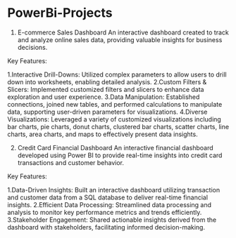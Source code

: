 # PowerBi-Projects

1. E-commerce Sales Dashboard
An interactive dashboard created to track and analyze online sales data, providing valuable insights for business decisions.

Key Features:

1.Interactive Drill-Downs: Utilized complex parameters to allow users to drill down into worksheets, enabling detailed analysis.
2.Custom Filters & Slicers: Implemented customized filters and slicers to enhance data exploration and user experience.
3.Data Manipulation: Established connections, joined new tables, and performed calculations to manipulate data, supporting user-driven parameters for visualizations.
4.Diverse Visualizations: Leveraged a variety of customized visualizations including bar charts, pie charts, donut charts, clustered bar charts, scatter charts, line charts, area charts, and maps to effectively present data insights.

2. Credit Card Financial Dashboard
An interactive financial dashboard developed using Power BI to provide real-time insights into credit card transactions and customer behavior.

Key Features:

1.Data-Driven Insights: Built an interactive dashboard utilizing transaction and customer data from a SQL database to deliver real-time financial insights.
2.Efficient Data Processing: Streamlined data processing and analysis to monitor key performance metrics and trends efficiently.
3.Stakeholder Engagement: Shared actionable insights derived from the dashboard with stakeholders, facilitating informed decision-making.
